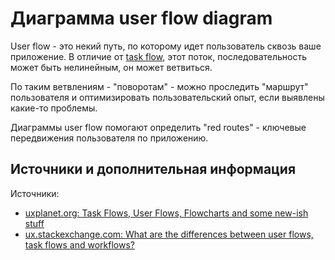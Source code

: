 # Диаграмма user flow diagram

User flow - это некий путь, по которому идет пользователь сквозь ваше приложение. В отличие от [task flow](), этот поток, последовательность может быть нелинейным, он может ветвиться.

По таким ветвлениям - "поворотам" - можно проследить "маршрут" пользователя и оптимизировать пользовательский опыт, если выявлены какие-то проблемы.

Диаграммы user flow помогают определить "red routes" - ключевые передвижения пользователя по приложению.


## Источники и дополнительная информация

Источники:

- [uxplanet.org: Task Flows, User Flows, Flowcharts and some new-ish stuff](https://uxplanet.org/ux-glossary-task-flows-user-flows-flowcharts-and-some-new-ish-stuff-2321044d837d)
- [ux.stackexchange.com: What are the differences between user flows, task flows and workflows?](https://ux.stackexchange.com/questions/45405/what-are-the-differences-between-user-flows-task-flows-and-workflows)
